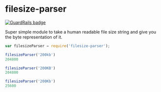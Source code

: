 filesize-parser
===============

[![GuardRails badge](https://badges.production.guardrails.io/moul/filesize-parser.svg)](https://www.guardrails.io)

Super simple module to take a human readable file size string and give you the byte representation of it.

```js
var filesizeParser = require('filesize-parser');

filesizeParser('200kb')
204800

filesizeParser('200KB')
204800

filesizeParser('200Kb')
25600
```
